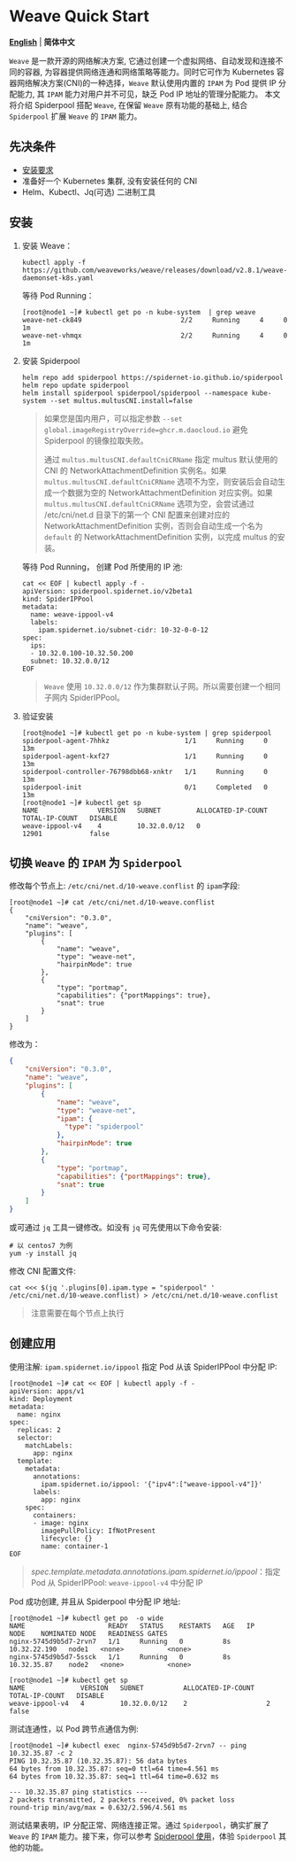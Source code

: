 # Weave Quick Start

[**English**](./get-started-weave.md) | **简体中文**

`Weave` 是一款开源的网络解决方案, 它通过创建一个虚拟网络、自动发现和连接不同的容器, 为容器提供网络连通和网络策略等能力。同时它可作为 Kubernetes 容器网络解决方案(CNI)的一种选择，`Weave` 默认使用内置的 `IPAM` 为 Pod 提供 IP 分配能力, 其 `IPAM` 能力对用户并不可见，缺乏 Pod IP 地址的管理分配能力。 本文将介绍 Spiderpool 搭配 `Weave`, 在保留 `Weave` 原有功能的基础上, 结合 `Spiderpool` 扩展 `Weave` 的 `IPAM` 能力。

## 先决条件

- [安装要求](./../system-requirements-zh_CN.md)
- 准备好一个 Kubernetes 集群, 没有安装任何的 CNI
- Helm、Kubectl、Jq(可选) 二进制工具

## 安装

1. 安装 Weave：

    ```shell
    kubectl apply -f  https://github.com/weaveworks/weave/releases/download/v2.8.1/weave-daemonset-k8s.yaml
    ```

    等待 Pod Running：

    ```shell
    [root@node1 ~]# kubectl get po -n kube-system  | grep weave
    weave-net-ck849                         2/2     Running     4     0   1m
    weave-net-vhmqx                         2/2     Running     4     0   1m
    ```

2. 安装 Spiderpool

    ```shell
    helm repo add spiderpool https://spidernet-io.github.io/spiderpool
    helm repo update spiderpool
    helm install spiderpool spiderpool/spiderpool --namespace kube-system --set multus.multusCNI.install=false
    ```

    > 如果您是国内用户，可以指定参数 `--set global.imageRegistryOverride=ghcr.m.daocloud.io` 避免 Spiderpool 的镜像拉取失败。
    >
    > 通过 `multus.multusCNI.defaultCniCRName` 指定 multus 默认使用的 CNI 的 NetworkAttachmentDefinition 实例名。如果 `multus.multusCNI.defaultCniCRName` 选项不为空，则安装后会自动生成一个数据为空的 NetworkAttachmentDefinition 对应实例。如果 `multus.multusCNI.defaultCniCRName` 选项为空，会尝试通过 /etc/cni/net.d 目录下的第一个 CNI 配置来创建对应的 NetworkAttachmentDefinition 实例，否则会自动生成一个名为 `default` 的 NetworkAttachmentDefinition 实例，以完成 multus 的安装。

    等待 Pod Running， 创建 Pod 所使用的 IP 池:

    ```shell
    cat << EOF | kubectl apply -f -
    apiVersion: spiderpool.spidernet.io/v2beta1
    kind: SpiderIPPool
    metadata:
      name: weave-ippool-v4
      labels:  
        ipam.spidernet.io/subnet-cidr: 10-32-0-0-12
    spec:
      ips:
      - 10.32.0.100-10.32.50.200
      subnet: 10.32.0.0/12
    EOF
    ```

    > `Weave` 使用 `10.32.0.0/12` 作为集群默认子网。所以需要创建一个相同子网内 SpiderIPPool。

3. 验证安装

    ```shell
    [root@node1 ~]# kubectl get po -n kube-system | grep spiderpool
    spiderpool-agent-7hhkz                   1/1     Running     0              13m
    spiderpool-agent-kxf27                   1/1     Running     0              13m
    spiderpool-controller-76798dbb68-xnktr   1/1     Running     0              13m
    spiderpool-init                          0/1     Completed   0              13m
    [root@node1 ~]# kubectl get sp
    NAME               VERSION   SUBNET         ALLOCATED-IP-COUNT   TOTAL-IP-COUNT   DISABLE
    weave-ippool-v4    4         10.32.0.0/12   0                    12901            false
    ```

## 切换 `Weave` 的 `IPAM` 为 `Spiderpool`

修改每个节点上: `/etc/cni/net.d/10-weave.conflist` 的 `ipam`字段:

```shell
[root@node1 ~]# cat /etc/cni/net.d/10-weave.conflist
{
    "cniVersion": "0.3.0",
    "name": "weave",
    "plugins": [
        {
            "name": "weave",
            "type": "weave-net",
            "hairpinMode": true
        },
        {
            "type": "portmap",
            "capabilities": {"portMappings": true},
            "snat": true
        }
    ]
}
```

修改为：

```json
{
    "cniVersion": "0.3.0",
    "name": "weave",
    "plugins": [
        {
            "name": "weave",
            "type": "weave-net",
            "ipam": {
              "type": "spiderpool"
            },
            "hairpinMode": true
        },
        {
            "type": "portmap",
            "capabilities": {"portMappings": true},
            "snat": true
        }
    ]
}
```

或可通过 `jq`  工具一键修改。如没有 `jq` 可先使用以下命令安装:

```shell
# 以 centos7 为例
yum -y install jq
```

修改 CNI 配置文件:

```shell
cat <<< $(jq '.plugins[0].ipam.type = "spiderpool" ' /etc/cni/net.d/10-weave.conflist) > /etc/cni/net.d/10-weave.conflist
```

> 注意需要在每个节点上执行

## 创建应用

使用注解: `ipam.spidernet.io/ippool` 指定 Pod 从该 SpiderIPPool 中分配 IP:

```shell
[root@node1 ~]# cat << EOF | kubectl apply -f -
apiVersion: apps/v1
kind: Deployment
metadata:
  name: nginx
spec:
  replicas: 2
  selector:
    matchLabels:
      app: nginx
  template:
    metadata:
      annotations:
        ipam.spidernet.io/ippool: '{"ipv4":["weave-ippool-v4"]}'
      labels:
        app: nginx
    spec:
      containers:
      - image: nginx
        imagePullPolicy: IfNotPresent
        lifecycle: {}
        name: container-1
EOF
```

> _spec.template.metadata.annotations.ipam.spidernet.io/ippool_：指定 Pod 从 SpiderIPPool:  `weave-ippool-v4` 中分配 IP

Pod 成功创建, 并且从 Spiderpool 中分配 IP 地址:

```shell
[root@node1 ~]# kubectl get po  -o wide
NAME                     READY   STATUS    RESTARTS   AGE   IP             NODE    NOMINATED NODE   READINESS GATES
nginx-5745d9b5d7-2rvn7   1/1     Running   0          8s    10.32.22.190   node1   <none>           <none>
nginx-5745d9b5d7-5ssck   1/1     Running   0          8s    10.32.35.87    node2   <none>           <none>

[root@node1 ~]# kubectl get sp
NAME              VERSION   SUBNET          ALLOCATED-IP-COUNT   TOTAL-IP-COUNT   DISABLE
weave-ippool-v4   4         10.32.0.0/12    2                    2                false
```

测试连通性，以 Pod 跨节点通信为例:

```shell
[root@node1 ~]# kubectl exec  nginx-5745d9b5d7-2rvn7 -- ping 10.32.35.87 -c 2
PING 10.32.35.87 (10.32.35.87): 56 data bytes
64 bytes from 10.32.35.87: seq=0 ttl=64 time=4.561 ms
64 bytes from 10.32.35.87: seq=1 ttl=64 time=0.632 ms

--- 10.32.35.87 ping statistics ---
2 packets transmitted, 2 packets received, 0% packet loss
round-trip min/avg/max = 0.632/2.596/4.561 ms
```

测试结果表明，IP 分配正常、网络连接正常。通过 `Spiderpool`，确实扩展了 `Weave` 的 `IPAM` 能力。接下来，你可以参考 [Spiderpool 使用](https://spidernet-io.github.io/spiderpool/)，体验 `Spiderpool` 其他的功能。
